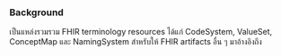 ### Background

เป็นแหล่งรวมรวม FHIR terminology resources ได้แก่ CodeSystem, ValueSet, ConceptMap และ NamingSystem สำหรับให้ FHIR artifacts อื่น ๆ มาอ้างอิงถึง
